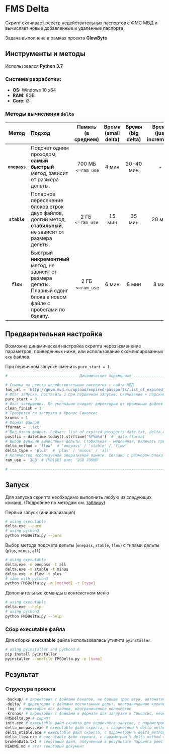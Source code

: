 # FMS Delta
Скрипт скачивает реестр недействительных паспортов с ФМС МВД и вычисляет новые добавленные и удаленные паспорта

Задача выполнена в рамках проекта __GlowByte__

## Инструменты и методы
Использовался __Python 3.7__

### Система разработки:
- __OS:__ Windows 10 x64
- __RAM:__ 8GB
- __Core:__ i3

### Методы вычисления `delta`
|      Метод      	| Подход                                                                                                                 	|  Память (в среднем)  	| Время __(small delta)__ 	| Время __(big delta)__ 	| Время __(just increment)__ 	|
|:---------------:	|:------------------------------------------------------------------------------------------------------------------------	|:--------------------:	|:-----------------------:	|:-----------------------:	|:--------------------------:	|
|  __`onepass`__  	|                                            Подсчет одним проходом, __самый быстрый__ метод, зависит от размера дельты. 	| 700 МБ   `<=ram_use` 	|          4 мин          	|       20-40 мин       	|       -       	            |
|   __`stable`__  	| Попарное пересечение блоков строк двух файлов, долгий метод, __стабильный__, не зависит от размера дельты.             	|   2 ГБ  `<=ram_use` 	|          15 мин         	|         35 мин        	|         20 мин        	    |
| __`flow`__ 	    | Быстрый __инкрементный__ метод, не зависит от размера дельты. Плавный сдвиг блока в новом файле с пробегами по бэкапу. 	|   2 ГБ   `<=ram_use`  |          6 мин          	|         8 мин         	|         8 мин         	    |

## Предварительная настройка
Возможна динамическая настройка скрипта через изменение параметров, приведенных ниже, 
или использование скомпилированных `exe` файлов. 

При первичном запуске сменить `pure_start = 1`. 
```py
# ------------------------------ Динамические переменные ------------------------------ # 

# Ссылка на реестр недействительных паспортов с сайта МВД
fms_url = 'http://guvm.mvd.ru/upload/expired-passports/list_of_expired_passports.csv.bz2'
# Флаг запуска. Поставить 1 при первичном запуске. Скачивание + парсинг. Без дельты.
pure_start = 0
# Флаг завершения. По умолчанию очищает директорию от временных файлов и старых бэкапов.
clean_finish = 1
# Требуется ли загрузка в Кронос Синопсис
kronos = 1
# Формат файлов
fformat = '.txt'
# Вид бэкап файлов. Сейчас: list_of_expired_passports_date.txt, delta_date.txt
postfix = datetime.today().strftime('%Y%m%d')  # _date.fformat
# Выбор функции вычисления дельты. Стабильная - медленная, включать при больших дельта
delta_method = 'flow'  # 'onepass' / 'stable' / 'flow'
delta_type = 'plus'  # 'plus' / 'minus' / 'all' 
# Количество используемой оперативной памяти. Связано с размером блока паспортов.
ram_use = '2GB' # [MB|GB] exm: '2GB 700MB' 

# ------------------------------------------------------------------------------------- #
```

## Запуск
Для запуска скрипта необходимо выполнить любую из следующих команд. (Подробнее по методам см. [таблицу](#предварительная-настройка))

Первый запуск (инициализация)
```bash
# using executable
delta.exe --pure
# using python3
python FMSDelta.py --pure
```

Выбор метода подсчета дельты (`onepass`, `stable`, `flow`) с типами дельты (`plus`, `minus`, `all`)
```bash
# using executable
delta.exe -m onepass -t all
delta.exe -m stable -t minus
delta.exe -m flow -t plus
# same with python3
python FMSDelta.py -m [method] -r [type]
```

Дополнительные команды в контекстном меню
```bash
# using executable
delta.exe --help
# using python3
python FMSDelta.py --help
```

### Сбор executable файла
Для сборки __executable__ файла использовалась утилита `pyinstaller`. 
```bash
# using pyinstaller and python3.6
pip install pyinstaller
pyinstaller --onefile FMSDelta.py -n [name]
```

## Результат
### Структура проекта
```py
-backup/ # директория с файлами бэкапов, не больше трех штук, автоматическое удаление
-delta/ # директория с файлами посчитанных дельт, неограниченное количество
-log/ # директория лог файлов, неограниченное количество
-kronos/ # директория с файлами в формате для загрузки в Cинопсис, неограниченное количество
FMSDelta.py # скрипт
init.exe # executable файл скрипта для первичного запуска, с параметром % pure_start = 1 %
delta_onepass.exe # executable файл скрипта, с параметром % delta_method = 'onepass' %
delta_stable.exe # executable файл скрипта, с параметром % delta_method = 'stable' %
delta_flow.exe # executable файл скрипта, с параметром % delta_method = 'flow' %
brokenData.txt # текстовый файл, полученный в результате парсинга реестра, содержит битые данные
README.md # этот текстовый документ
```
